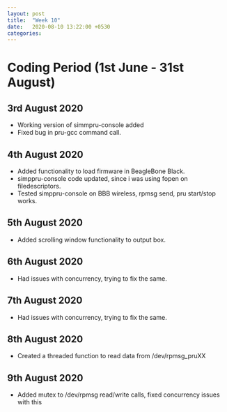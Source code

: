 ```yaml
---
layout: post
title:  "Week 10"
date:   2020-08-10 13:22:00 +0530
categories:
---
```


# Coding Period (1st June - 31st August)

## 3rd August 2020

* Working version of simmpru-console added
* Fixed bug in pru-gcc command call.

## 4th August 2020

* Added functionality to load firmware in BeagleBone Black.
* simppru-console code updated, since i was using fopen on filedescriptors.
* Tested simppru-console on BBB wireless, rpmsg send, pru start/stop works.

## 5th August 2020

* Added scrolling window functionality to output box.

## 6th August 2020

* Had issues with concurrency, trying to fix the same.

## 7th August 2020

* Had issues with concurrency, trying to fix the same.

## 8th August 2020

* Created a threaded function to read data from /dev/rpmsg_pruXX

## 9th August 2020

* Added mutex to /dev/rpmsg read/write calls, fixed concurrency issues with this


